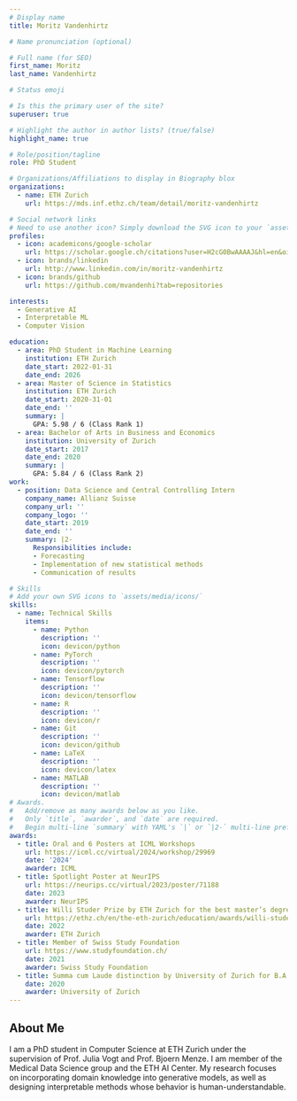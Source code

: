 ```yaml
---
# Display name
title: Moritz Vandenhirtz

# Name pronunciation (optional)

# Full name (for SEO)
first_name: Moritz
last_name: Vandenhirtz

# Status emoji

# Is this the primary user of the site?
superuser: true

# Highlight the author in author lists? (true/false)
highlight_name: true

# Role/position/tagline
role: PhD Student

# Organizations/Affiliations to display in Biography blox
organizations:
  - name: ETH Zurich
    url: https://mds.inf.ethz.ch/team/detail/moritz-vandenhirtz

# Social network links
# Need to use another icon? Simply download the SVG icon to your `assets/media/icons/` folder.
profiles:
  - icon: academicons/google-scholar
    url: https://scholar.google.ch/citations?user=H2cG0BwAAAAJ&hl=en&oi=sra
  - icon: brands/linkedin
    url: http://www.linkedin.com/in/moritz-vandenhirtz
  - icon: brands/github
    url: https://github.com/mvandenhi?tab=repositories

interests:
  - Generative AI 
  - Interpretable ML
  - Computer Vision

education:
  - area: PhD Student in Machine Learning
    institution: ETH Zurich
    date_start: 2022-01-31
    date_end: 2026
  - area: Master of Science in Statistics
    institution: ETH Zurich
    date_start: 2020-31-01
    date_end: ''
    summary: |
      GPA: 5.98 / 6 (Class Rank 1)
  - area: Bachelor of Arts in Business and Economics
    institution: University of Zurich
    date_start: 2017
    date_end: 2020
    summary: |
      GPA: 5.84 / 6 (Class Rank 2)
work:
  - position: Data Science and Central Controlling Intern
    company_name: Allianz Suisse
    company_url: ''
    company_logo: ''
    date_start: 2019
    date_end: ''
    summary: |2-
      Responsibilities include:
      - Forecasting
      - Implementation of new statistical methods
      - Communication of results

# Skills
# Add your own SVG icons to `assets/media/icons/`
skills:
  - name: Technical Skills
    items:
      - name: Python
        description: ''
        icon: devicon/python
      - name: PyTorch
        description: ''
        icon: devicon/pytorch
      - name: Tensorflow
        description: ''
        icon: devicon/tensorflow
      - name: R
        description: ''
        icon: devicon/r
      - name: Git
        description: ''
        icon: devicon/github
      - name: LaTeX
        description: ''
        icon: devicon/latex
      - name: MATLAB
        description: ''
        icon: devicon/matlab
# Awards.
#   Add/remove as many awards below as you like.
#   Only `title`, `awarder`, and `date` are required.
#   Begin multi-line `summary` with YAML's `|` or `|2-` multi-line prefix and indent 2 spaces below.
awards:
  - title: Oral and 6 Posters at ICML Workshops
    url: https://icml.cc/virtual/2024/workshop/29969
    date: '2024'
    awarder: ICML
  - title: Spotlight Poster at NeurIPS
    url: https://neurips.cc/virtual/2023/poster/71188
    date: 2023
    awarder: NeurIPS
  - title: Willi Studer Prize by ETH Zurich for the best master’s degree in Statistics (D-MATH)
    url: https://ethz.ch/en/the-eth-zurich/education/awards/willi-studer-prize.html
    date: 2022
    awarder: ETH Zurich
  - title: Member of Swiss Study Foundation
    url: https://www.studyfoundation.ch/
    date: 2021
    awarder: Swiss Study Foundation
  - title: Summa cum Laude distinction by University of Zurich for B.A. in Business and Economics
    date: 2020
    awarder: University of Zurich
---
```


## About Me

I am a PhD student in Computer Science at ETH Zurich under the supervision of Prof. Julia Vogt and Prof. Bjoern Menze. I am member of the Medical Data Science group and the ETH AI Center. My research focuses on incorporating domain knowledge into generative models, as well as designing interpretable methods whose behavior is human-understandable.